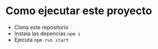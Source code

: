 # Como ejecutar este proyecto

- Clona este repositorio
- Instala las depencias `npm i`
- Ejecuta `npm run start`
